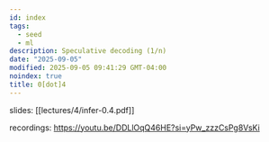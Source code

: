 ```yaml
---
id: index
tags:
  - seed
  - ml
description: Speculative decoding (1/n)
date: "2025-09-05"
modified: 2025-09-05 09:41:29 GMT-04:00
noindex: true
title: 0[dot]4
---
```


slides: [[lectures/4/infer-0.4.pdf]]

recordings: https://youtu.be/DDLlOqQ46HE?si=yPw_zzzCsPg8VsKi
